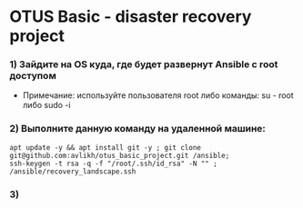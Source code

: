 # OTUS Basic - disaster recovery project

### 1) Зайдите на OS куда, где будет развернут Ansible с root доступом
   - Примечание: используйте пользователя root либо команды: su - root либо sudo -i
### 2) Выполните данную команду на удаленной машине:
```
apt update -y && apt install git -y ; git clone git@github.com:avlikh/otus_basic_project.git /ansible;
ssh-keygen -t rsa -q -f "/root/.ssh/id_rsa" -N "" ; /ansible/recovery_landscape.ssh
```
### 3) 
